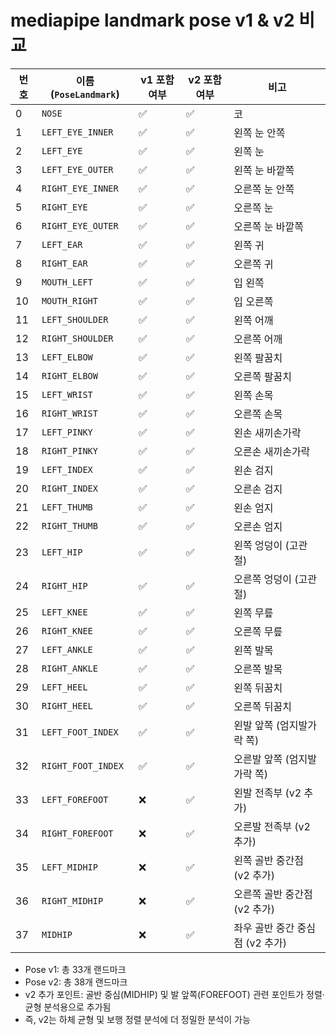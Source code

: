 # mediapipe landmark pose v1 & v2 비교

| 번호 | 이름 (`PoseLandmark`) | v1 포함 여부 | v2 포함 여부 | 비고 |
| --- | --- | --- | --- | --- |
| 0 | `NOSE` | ✅ | ✅ | 코 |
| 1 | `LEFT_EYE_INNER` | ✅ | ✅ | 왼쪽 눈 안쪽 |
| 2 | `LEFT_EYE` | ✅ | ✅ | 왼쪽 눈 |
| 3 | `LEFT_EYE_OUTER` | ✅ | ✅ | 왼쪽 눈 바깥쪽 |
| 4 | `RIGHT_EYE_INNER` | ✅ | ✅ | 오른쪽 눈 안쪽 |
| 5 | `RIGHT_EYE` | ✅ | ✅ | 오른쪽 눈 |
| 6 | `RIGHT_EYE_OUTER` | ✅ | ✅ | 오른쪽 눈 바깥쪽 |
| 7 | `LEFT_EAR` | ✅ | ✅ | 왼쪽 귀 |
| 8 | `RIGHT_EAR` | ✅ | ✅ | 오른쪽 귀 |
| 9 | `MOUTH_LEFT` | ✅ | ✅ | 입 왼쪽 |
| 10 | `MOUTH_RIGHT` | ✅ | ✅ | 입 오른쪽 |
| 11 | `LEFT_SHOULDER` | ✅ | ✅ | 왼쪽 어깨 |
| 12 | `RIGHT_SHOULDER` | ✅ | ✅ | 오른쪽 어깨 |
| 13 | `LEFT_ELBOW` | ✅ | ✅ | 왼쪽 팔꿈치 |
| 14 | `RIGHT_ELBOW` | ✅ | ✅ | 오른쪽 팔꿈치 |
| 15 | `LEFT_WRIST` | ✅ | ✅ | 왼쪽 손목 |
| 16 | `RIGHT_WRIST` | ✅ | ✅ | 오른쪽 손목 |
| 17 | `LEFT_PINKY` | ✅ | ✅ | 왼손 새끼손가락 |
| 18 | `RIGHT_PINKY` | ✅ | ✅ | 오른손 새끼손가락 |
| 19 | `LEFT_INDEX` | ✅ | ✅ | 왼손 검지 |
| 20 | `RIGHT_INDEX` | ✅ | ✅ | 오른손 검지 |
| 21 | `LEFT_THUMB` | ✅ | ✅ | 왼손 엄지 |
| 22 | `RIGHT_THUMB` | ✅ | ✅ | 오른손 엄지 |
| 23 | `LEFT_HIP` | ✅ | ✅ | 왼쪽 엉덩이 (고관절) |
| 24 | `RIGHT_HIP` | ✅ | ✅ | 오른쪽 엉덩이 (고관절) |
| 25 | `LEFT_KNEE` | ✅ | ✅ | 왼쪽 무릎 |
| 26 | `RIGHT_KNEE` | ✅ | ✅ | 오른쪽 무릎 |
| 27 | `LEFT_ANKLE` | ✅ | ✅ | 왼쪽 발목 |
| 28 | `RIGHT_ANKLE` | ✅ | ✅ | 오른쪽 발목 |
| 29 | `LEFT_HEEL` | ✅ | ✅ | 왼쪽 뒤꿈치 |
| 30 | `RIGHT_HEEL` | ✅ | ✅ | 오른쪽 뒤꿈치 |
| 31 | `LEFT_FOOT_INDEX` | ✅ | ✅ | 왼발 앞쪽 (엄지발가락 쪽) |
| 32 | `RIGHT_FOOT_INDEX` | ✅ | ✅ | 오른발 앞쪽 (엄지발가락 쪽) |
| 33 | `LEFT_FOREFOOT` | ❌ | ✅ | 왼발 전족부 (v2 추가) |
| 34 | `RIGHT_FOREFOOT` | ❌ | ✅ | 오른발 전족부 (v2 추가) |
| 35 | `LEFT_MIDHIP` | ❌ | ✅ | 왼쪽 골반 중간점 (v2 추가) |
| 36 | `RIGHT_MIDHIP` | ❌ | ✅ | 오른쪽 골반 중간점 (v2 추가) |
| 37 | `MIDHIP` | ❌ | ✅ | 좌우 골반 중간 중심점 (v2 추가) |

- Pose v1: 총 33개 랜드마크
- Pose v2: 총 38개 랜드마크
- v2 추가 포인트: 골반 중심(MIDHIP) 및 발 앞쪽(FOREFOOT) 관련 포인트가 정렬·균형 분석용으로 추가됨
- 즉, v2는 하체 균형 및 보행 정렬 분석에 더 정밀한 분석이 가능